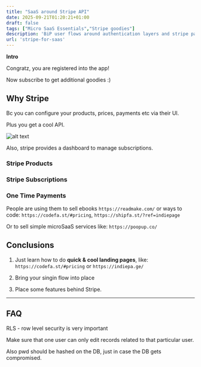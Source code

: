 ```yaml
---
title: "SaaS around Stripe API"
date: 2025-09-21T01:20:21+01:00
draft: false
tags: ["Micro SaaS Essentials","Stripe goodies"]
description: 'BiP user flows around authentication layers and stripe paywalls'
url: 'stripe-for-saas'
---
```


**Intro**

Congratz, you are registered into the app!

Now subscribe to get additional goodies :)



## Why Stripe

Bc you can configure your products, prices, payments etc via their UI.

Plus you get a cool API.

![alt text](/blog_img/web/nextjs-admin/stripe-subscription-management.png)

Also, stripe provides a dashboard to manage subscriptions.


### Stripe Products

### Stripe Subscriptions



### One Time Payments

People are using them to sell ebooks `https://readmake.com/` or ways to code: `https://codefa.st/#pricing`, `https://shipfa.st/?ref=indiepage`

Or to sell simple microSaaS services like: `https://poopup.co/`


## Conclusions

1. Just learn how to do **quick & cool landing pages**, like: `https://codefa.st/#pricing` or `https://indiepa.ge/`

2. Bring your singin flow into place

3. Place some features behind Stripe.


---

## FAQ

RLS - row level security is very important

Make sure that one user can only edit records related to that particular user.

Also pwd should be hashed on the DB, just in case the DB gets compromised.